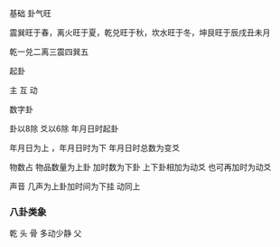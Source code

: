 基础 卦气旺

震巽旺于春，离火旺于夏，乾兑旺于秋，坎水旺于冬，坤艮旺于辰戌丑未月

乾一兑二离三震四巽五

起卦

主 互 动

数字卦

卦以8除 爻以6除 年月日时起卦

年月日为上 ，年月日时为下  年月日时总数为变爻

物数占    物品数量为上卦 加时数为下卦  上下卦相加为动爻 也可再加时为动爻

声音   几声为上卦加时间为下挂 动同上

### 八卦类象

乾 头 骨 多动少静 父

